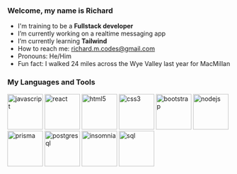 ### Welcome, my name is <b>Richard</b> 

- I'm training to be a <b>Fullstack developer</b>
- I’m currently working on a realtime messaging app
- I’m currently learning <b>Tailwind</b>
- How to reach me: richard.m.codes@gmail.com
- Pronouns: He/Him
- Fun fact: I walked 24 miles across the Wye Valley last year for MacMillan


### My Languages and Tools
<p align="left">
<img src="https://user-images.githubusercontent.com/99735835/198879204-2f40804b-9b8b-4b1c-966b-1e5693326503.png" alt="javascript" width="80" height="80">
<img src="https://user-images.githubusercontent.com/99735835/198879004-002ab73a-a039-4df6-b81c-9ba05a50b82c.svg" alt="react" width="80" height="80">
<img src="https://user-images.githubusercontent.com/99735835/198879016-17ab7434-3bfc-42e6-bc95-0c529422582f.svg" alt="html5" width="80" height="80">
<img src="https://user-images.githubusercontent.com/99735835/198879018-0b05e739-627f-4121-b85a-1c78df212482.svg" alt="css3" width="80" height="80">
<img src="https://user-images.githubusercontent.com/99735835/198878875-862a7ddc-498c-4c68-aa42-22e5bc61fb00.svg" alt="bootstrap" width="80" height="80">
<img src="https://user-images.githubusercontent.com/99735835/198879023-8de9ec56-d7d8-457f-a7f1-33f182fd3b8d.svg" alt="nodejs" width="80" height="80">
<img src="https://user-images.githubusercontent.com/99735835/198880115-8b534fe8-97f9-4b97-90f1-7dd5f02cc7d2.png" alt="prisma" width="80" height="80">
<img src="https://user-images.githubusercontent.com/99735835/198879971-2f92f552-8a15-4db3-b783-f6f59250a051.png" alt="postgresql" width="80" height="80">
<img src="https://user-images.githubusercontent.com/99735835/198880109-554d7ef8-4417-4235-b68c-a7b676a06002.png" alt="insomnia" width="80" height="80">
<img src="https://user-images.githubusercontent.com/99735835/198880117-63bd4044-a7d3-4efa-8125-2d97da467934.png" alt="sql" width="80" height="80">
 </p>

